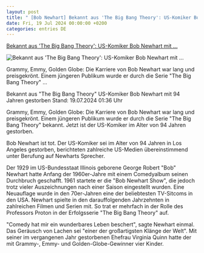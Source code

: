 ```yaml
---
layout: post
title: " [Bob Newhart] Bekannt aus 'The Big Bang Theory': US-Komiker Bob Newhart mit ..."
date: Fri, 19 Jul 2024 00:00:00 +0200
categories: entries DE
---
```

[Bekannt aus 'The Big Bang Theory': US-Komiker Bob Newhart mit ...](https://www.tagesschau.de/ausland/amerika/usa-bob-newhart-tot-100.html)

![Bekannt aus 'The Big Bang Theory': US-Komiker Bob Newhart mit ...](https://images.tagesschau.de/image/de361729-a5bd-4ed5-8e6c-aeb944b8a835/AAABkMg0jNU/AAABjwnlFvA/16x9-1280/bob-newhart-100.jpg)

Grammy, Emmy, Golden Globe: Die Karriere von Bob Newhart war lang und preisgekrönt. Einem jüngeren Publikum wurde er durch die Serie "The Big Bang Theory" ...

Bekannt aus "The Big Bang Theory" US-Komiker Bob Newhart mit 94 Jahren gestorben Stand: 19.07.2024 01:36 Uhr

Grammy, Emmy, Golden Globe: Die Karriere von Bob Newhart war lang und preisgekrönt. Einem jüngeren Publikum wurde er durch die Serie "The Big Bang Theory" bekannt. Jetzt ist der US-Komiker im Alter von 94 Jahren gestorben.

Bob Newhart ist tot. Der US-Komiker sei im Alter von 94 Jahren in Los Angeles gestorben, berichteten zahlreiche US-Medien übereinstimmend unter Berufung auf Newharts Sprecher.

Der 1929 im US-Bundesstaat Illinois geborene George Robert "Bob" Newhart hatte Anfang der 1960er-Jahre mit einem Comedyalbum seinen Durchbruch geschafft. 1961 startete er die "Bob Newhart Show", die jedoch trotz vieler Auszeichnungen nach einer Saison eingestellt wurden. Eine Neuauflage wurde in den 70er-Jahren eine der beliebtesten TV-Sitcoms in den USA. Newhart spielte in den darauffolgenden Jahrzehnten in zahlreichen Filmen und Serien mit. So trat er mehrfach in der Rolle des Professors Proton in der Erfolgsserie "The Big Bang Theory" auf.

"Comedy hat mir ein wunderbares Leben beschert", sagte Newhart einmal. Das Geräusch von Lachen sei "einer der großartigsten Klänge der Welt". Mit seiner im vergangenen Jahr gestorbenen Ehefrau Virginia Quinn hatte der mit Grammy-, Emmy- und Golden-Globe-Gewinner vier Kinder.

